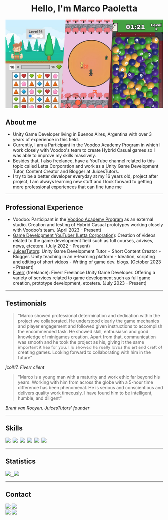 <div align="center">
<h1 align="center">Hello, I'm Marco Paoletta</h1>
</div>

<img src="Banner.jpg">

## About me
* Unity Game Developer living in Buenos Aires, Argentina with over 3 years of experience in this field.
* Currently, I am a Participant in the Voodoo Academy Program in which I work closely with Voodoo's team to create Hybrid Casual games so I was able to improve my skills massively.
* Besides that, I also freelance, have a YouTube channel related to this topic called Letta Corporation and work as a Unity Game Development Tutor, Content Creator and Blogger at JuicesTutors.
* I try to be a better developer everyday at my 16 years old, project after project, I am always learning new stuff and I look forward to getting more professional experiences that can fine tune me

---

## Professional Experience
* Voodoo: Participant in the [Voodoo Academy Program](https://www.voodoo.io/academy/) as an external studio. Creation and testing of Hybrid Casual prototypes working closely with Voodoo's team. (April 2023 - Present)
* [Game Development YouTuber (Letta Corporation)](https://www.youtube.com/@lettacorporation/featured): Creation of videos related to the game development field such as full courses, advises, news, etcetera. (July 2022 - Present)  
* [JuicesTutors](https://juicestutors.org/teachers/view/marcopaoletta): Unity Game Development Tutor + Short Content Creator + Blogger. Unity teaching in an e-learning platform - Ideation, scripting and editing of short videos - Writing of game dev. blogs. (October 2023 - Present)  
* [Fiverr](https://www.fiverr.com/marco_paoletta) (freelance): Fiverr Freelance Unity Game Developer. Offering a variety of services related to game development such as full game creation, prototype development, etcetera. (July 2023 - Present) 

---

## Testimonials
> "Marco showed professional determination and dedication within the project we collaborated. He understood clearly the game mechanics and player engagement and followed given instructions to accomplish the encommended task. He showed skill, enthusiasm and good knowledge of minigames creation. Apart from that, communication was smooth and he took the project as his, giving it the same important it has for you. He showed he really loves the art and craft of creating games. Looking forward to collaborating with him in the future"

*jcoll17. Fiverr client*

> "Marco is a young man with a maturity and work ethic far beyond his years. Working with him from across the globe with a 5-hour time difference has been phenomenal. He is serious and conscientious and delivers quality work timeously. I have found him to be intelligent, humble, and diligent"

*Brent van Rooyen. JuicesTutors' founder*

---

## Skills
<img src="https://img.shields.io/badge/-C%23-FFFFFF?style=for-the-badge&labelColor=black&logo=UNITY&logoColor=FFFFFF"/>&ensp;<img src="https://img.shields.io/badge/-GDSCRIPT-61DBFB?style=for-the-badge&labelColor=black&logo=godot-engine&logoColor=61DBFB"/>&ensp;<img src="https://img.shields.io/badge/-PYTHON-3776AB?style=for-the-badge&labelColor=black&logo=python&logoColor=3776AB"/>&ensp;<img src="https://img.shields.io/badge/-HTML5-E34F26?style=for-the-badge&labelColor=black&logo=html5&logoColor=E34F26"/>&ensp;<img src="https://img.shields.io/badge/-CSS3-1572B6?style=for-the-badge&labelColor=black&logo=css3&logoColor=1572B6"/>&ensp;<img src="https://img.shields.io/badge/-JavaScript-F7DF1E?style=for-the-badge&labelColor=black&logo=javascript&logoColor=F7DF1E"/>

---

## Statistics
<a href="https://github.com/MarcoPaoletta">
  <img height="170em" src="https://github-readme-stats-eight-theta.vercel.app/api?username=MarcoPaoletta&show_icons=true&theme=algolia&include_all_commits=true&count_private=true"/>&ensp;
  <img height="170em" src="https://github-readme-stats-eight-theta.vercel.app/api/top-langs/?username=MarcoPaoletta&layout=compact&langs_count=8&theme=algolia"/>
</a>

---

## Contact<a name="contacto"></a>

<a href="https://mail.google.com/mail/u/0/#inbox?compose=CllgCHrfTZhqVKkBWFPPCRFrPFfzxlNDXfMQbswkBmpLtSPJscgcxDSlGDhfHgVXBwttSGHnsWg">
  <img src="https://img.shields.io/badge/-marcopaoletta2007@gmail.com-EA4335?style=for-the-badge&labelColor=black&logo=gmail&logoColor=EA4335"/>
</a>
<a href="https://wa.me/5491139550833">
  <img src="https://img.shields.io/badge/-+54 9 11 39550833-25D366?style=for-the-badge&labelColor=black&logo=whatsapp&logoColor=25D366"/>
</a>

<br>

<a href="https://www.linkedin.com/in/marco-paoletta/">
  <img src="https://img.shields.io/badge/-linkedin-0b67c2?style=for-the-badge&labelColor=black&logo=linkedin&logoColor=0b67c2"/>
</a>
<a href="https://www.fiverr.com/marco_paoletta">
  <img src="https://img.shields.io/badge/-fiverr-1dbd73?style=for-the-badge&labelColor=black&logo=fiverr&logoColor=1dbd73"/>
</a>